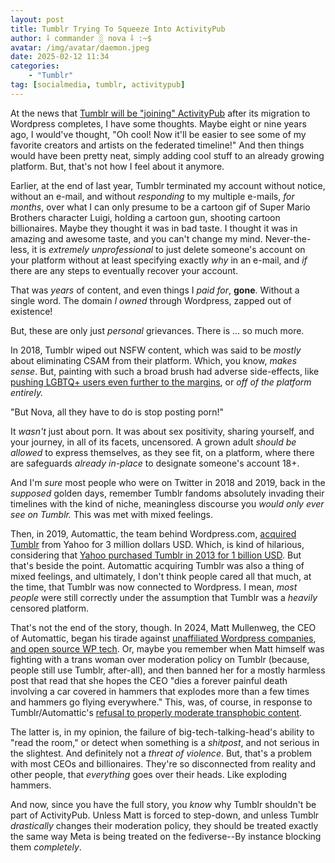 ```yaml
---
layout: post
title: Tumblr Trying To Squeeze Into ActivityPub
author: ⸸ commander ░ nova ⸸ :~$
avatar: /img/avatar/daemon.jpeg
date: 2025-02-12 11:34
categories:
    - "Tumblr"
tag: [socialmedia, tumblr, activitypub]
---
```

At the news that <a href="https://techcrunch.com/2025/02/11/tumblr-to-join-the-fediverse-after-wordpress-migration-completes/" target="_blank">Tumblr will be "joining" ActivityPub</a> after its migration to Wordpress completes, I have some thoughts. Maybe eight or nine years ago, I would've thought, "Oh cool! Now it'll be easier to see some of my favorite creators and artists on the federated timeline!" And then things would have been pretty neat, simply adding cool stuff to an already growing platform. But, that's not how I feel about it anymore.

Earlier, at the end of last year, Tumblr terminated my account without notice, without an e-mail, and without *responding* to my multiple e-mails, *for months*, over what I can only presume to be a cartoon gif of Super Mario Brothers character Luigi, holding a cartoon gun, shooting cartoon billionaires. Maybe they thought it was in bad taste. I thought it was in amazing and awesome taste, and you can't change my mind. Never-the-less, it is *extremely unprofessional* to just delete someone's account on your platform without at least specifying exactly *why* in an e-mail, and *if* there are any steps to eventually recover your account.

That was *years* of content, and even things I *paid for*, **gone**. Without a single word. The domain *I owned* through Wordpress, zapped out of existence!

But, these are only just *personal* grievances. There is ... so much more.

In 2018, Tumblr wiped out NSFW content, which was said to be *mostly* about eliminating CSAM from their platform. Which, you know, *makes sense*. But, painting with such a broad brush had adverse side-effects, like <a href="https://www.eff.org/tossedout/tumblr-ban-adult-content" target="_blank">pushing LGBTQ+ users even further to the margins</a>, or *off of the platform entirely.*

"But Nova, all they have to do is stop posting porn!"

It *wasn't* just about porn. It was about sex positivity, sharing yourself, and your journey, in all of its facets, uncensored. A grown adult *should be allowed* to express themselves, as they see fit, on a platform, where there are safeguards *already in-place* to designate someone's account 18+.

And I'm *sure* most people who were on Twitter in 2018 and 2019, back in the *supposed* golden days, remember Tumblr fandoms absolutely invading their timelines with the kind of niche, meaningless discourse you *would only ever see on Tumblr.* This was met with mixed feelings.

Then, in 2019, Automattic, the team behind Wordpress.com, <a href="https://wptavern.com/automattic-acquires-tumblr-plans-to-rebuild-the-backend-powered-by-wordpress" target="_blank">acquired Tumblr</a> from Yahoo for 3 million dollars USD. Which, is kind of hilarious, considering that <a href="https://www.cnbc.com/2022/09/15/how-tumblr-went-from-1-billion-yahoo-payday-to-3-million-fire-sale.html" target="_blank">Yahoo purchased Tumblr in 2013 for 1 billion USD</a>. But that's beside the point. Automattic acquiring Tumblr was also a thing of mixed feelings, and ultimately, I don't think people cared all that much, at the time, that Tumblr was now connected to Wordpress. I mean, *most people* were still correctly under the assumption that Tumblr was a *heavily* censored platform.

That's not the end of the story, though. In 2024, Matt Mullenweg, the CEO of Automattic, began his tirade against <a href="https://techcrunch.com/2024/09/25/wordpress-org-bans-wp-engine-blocks-it-from-accessing-its-resources/" target="_blank">unaffiliated Wordpress companies</a>, <a href="https://techcrunch.com/2025/01/11/matt-mullenweg-deactivates-wordpress-accounts-of-contributors-planning-a-fork/" target="_blank">and open source WP tech</a>.  Or, maybe you remember when Matt himself was fighting with a trans woman over moderation policy on Tumblr (because, people still use Tumblr, after-all), and then banned her for a mostly harmless post that read that she hopes the CEO "dies a forever painful death involving a car covered in hammers that explodes more than a few times and hammers go flying everywhere." This, was, of course, in response to Tumblr/Automattic's <a href="https://techcrunch.com/2024/02/22/tumblr-ceo-publicly-spars-with-trans-user-over-account-ban-revealing-private-account-names-in-the-process/" target="_blank">refusal to properly moderate transphobic content</a>.

The latter is, in my opinion, the failure of big-tech-talking-head's ability to "read the room," or detect when something is a *shitpost*, and not serious in the slightest. And definitely not a *threat of violence*. But, that's a problem with most CEOs and billionaires. They're so disconnected from reality and other people, that *everything* goes over their heads. Like exploding hammers.

And now, since you have the full story, you *know* why Tumblr shouldn't be part of ActivityPub. Unless Matt is forced to step-down, and unless Tumblr *drastically* changes their moderation policy, they should be treated exactly the same way Meta is being treated on the fediverse--By instance blocking them *completely*.



